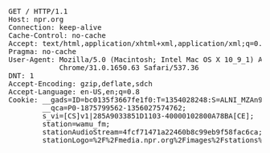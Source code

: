 <pre>
GET / HTTP/1.1
Host: npr.org
Connection: keep-alive
Cache-Control: no-cache
Accept: text/html,application/xhtml+xml,application/xml;q=0.9,image/webp,*/*;q=0.8
Pragma: no-cache
User-Agent: Mozilla/5.0 (Macintosh; Intel Mac OS X 10_9_1) AppleWebKit/537.36 (KHTML, like Gecko)
            Chrome/31.0.1650.63 Safari/537.36
DNT: 1
Accept-Encoding: gzip,deflate,sdch
Accept-Language: en-US,en;q=0.8
Cookie: __gads=ID=bc0135f3667fe1f0:T=1354028248:S=ALNI_MZAn9d5T48kH6texX_lklfNnoeHNg;
        __qca=P0-1875799562-1356027574762;
        s_vi=[CS]v1|285A9033851D1103-40000102800A78BA[CE];
        station=wamu_fm;
        stationAudioStream=4fcf71471a22460b8c99eb9f58fac6ca;
        stationLogo=%2F%2Fmedia.npr.org%2Fimages%2Fstations%2Flogos%2Fwamu_fm.gif;
</pre>

